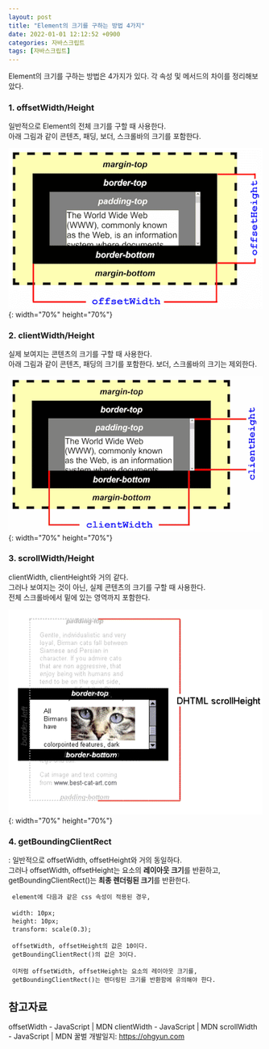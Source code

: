 ```yaml
---
layout: post
title: "Element의 크기를 구하는 방법 4가지"
date: 2022-01-01 12:12:52 +0900
categories: 자바스크립트
tags: [자바스크립트]
---
```


Element의 크기를 구하는 방법은 4가지가 있다. 각 속성 및 메서드의 차이를 정리해보았다.  

### 1. offsetWidth/Height
  일반적으로 Element의 전체 크기를 구할 때 사용한다.  
  아래 그림과 같이 콘텐츠, 패딩, 보더, 스크롤바의 크기를 포함한다.  

![이미지](https://github.com/gitul0515/gitul0515.github.io/blob/main/_posts/image/22_0102_1.png?raw=true){: width="70%" height="70%"}

### 2. clientWidth/Height
  실제 보여지는 콘텐츠의 크기를 구할 때 사용한다.  
  아래 그림과 같이 콘텐츠, 패딩의 크기를 포함한다. 보더, 스크롤바의 크기는 제외한다.  

![이미지](https://github.com/gitul0515/gitul0515.github.io/blob/main/_posts/image/22_0102_2.png?raw=true){: width="70%" height="70%"}

### 3. scrollWidth/Height
  clientWidth, clientHeight와 거의 같다.  
  그러나 보여지는 것이 아닌, 실제 콘텐츠의 크기를 구할 때 사용한다.  
  전체 스크롤바에서 밑에 있는 영역까지 포함한다.  

![이미지](https://github.com/gitul0515/gitul0515.github.io/blob/main/_posts/image/22_0102_3.png?raw=true){: width="70%" height="70%"}

### 4. getBoundingClientRect
   : 일반적으로 offsetWidth, offsetHeight와 거의 동일하다.  
     그러나 offsetWidth, offsetHeight는 요소의 **레이아웃 크기**를 반환하고,  
     getBoundingClientRect()는 **최종 렌더링된 크기**를 반환한다.  

     element에 다음과 같은 css 속성이 적용된 경우,  
     
     width: 10px;  
     height: 10px;  
     transform: scale(0.3);  

     offsetWidth, offsetHeight의 값은 10이다.  
     getBoundingClientRect()의 값은 3이다.  
     
     이처럼 offsetWidth, offsetHeight는 요소의 레이아웃 크기를,  
     getBoundingClientRect()는 렌더링된 크기를 반환함에 유의해야 한다.  

## 참고자료
offsetWidth - JavaScript | MDN
clientWidth - JavaScript | MDN
scrollWidth - JavaScript | MDN
꿀벌 개발일지: https://ohgyun.com
